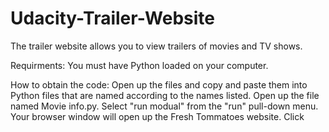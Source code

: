 # Udacity-Trailer-Website
The trailer website allows you to view trailers of movies and TV shows.

Requirments: You must have Python loaded on your computer.

How to obtain the code: Open up the files and copy and paste them into Python files that are named according to the names listed. Open up the file named Movie info.py. Select "run modual" from the "run" pull-down menu. Your browser window will open up the Fresh Tommatoes website. Click    
